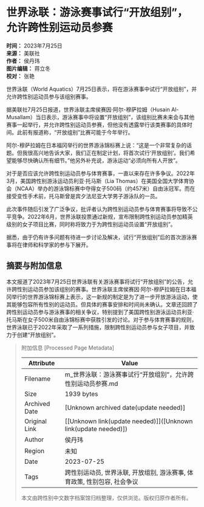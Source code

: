 # 世界泳联：游泳赛事试行“开放组别”，允许跨性别运动员参赛

**时间：** 2023年7月25日  
**来源：** 美联社  
**作者：** 侯丹玮  
**图片编辑：** 蒋立冬  
**校对：** 张艳  

世界泳联（World Aquatics）7月25日表示，将在游泳赛事中试行“开放组别”，并允许跨性别运动员参与该组别赛事。

据美联社7月25日报道，世界泳联主席侯赛因·阿尔-穆萨拉姆（Husain Al-Musallam）当日表示，游泳赛事中将设置“开放组别”，该组别比赛未来会与其他赛事一起举行，并允许跨性别运动员参赛，但他没有透露举行该类赛事的具体时间。此前有报道称，“开放组别”比赛可能于今年举行。

阿尔-穆萨拉姆在日本福冈举行的世界游泳锦标赛上说：“这是一个非常复杂的话题。但我很高兴地告诉大家，我们正在制定计划，将首次试行‘开放组别’。我们希望能够尽快确认所有细节。”他另外补充说，游泳运动“必须向所有人开放”。

对于是否应该允许跨性别运动员参与体育赛事，一直以来存在许多争议。2022年3月，美国跨性别游泳运动员利亚·托马斯（Lia Thomas）在美国全国大学体育协会（NCAA）举办的游泳锦标赛中夺得女子500码（约457米）自由泳冠军。而在接受变性手术前，托马斯曾是宾夕法尼亚大学男子游泳队的一员。

此次事件随后引发了广泛争议，批评者认为跨性别运动员参与体育赛事将导致不公平竞争。2022年6月，世界泳联投票通过新规，宣布限制跨性别运动员参加精英级别的女子项目比赛，同时称将致力于为跨性别运动员设置“开放组别”。

据悉，由于仍有许多问题有待进一步讨论及解决，试行“开放组别”后的首次游泳赛事将在律师和科学家的参与下展开。

## 摘要与附加信息

<!-- tcd_abstract -->
本文报道了2023年7月25日世界泳联有关游泳赛事将试行“开放组别”的公告，允许跨性别运动员参加该组别的赛事。世界泳联主席侯赛因·阿尔-穆萨拉姆在日本福冈举行的世界游泳锦标赛上表示，这一新规的制定是为了进一步开放游泳运动，使其能够包容所有性别的运动员。但具体的赛事安排和时间尚未确认。文章还回顾了跨性别运动员参与游泳赛事的相关争议，特别提到了美国跨性别游泳运动员利亚·托马斯在女子500米自由泳锦标赛中获胜引发的讨论。对于参与体育赛事的规则，世界泳联已于2022年采取了一系列措施，限制跨性别运动员参与女子项目，并致力于创建“开放组别”。
<!-- tcd_abstract_end -->

> 附加信息 [Processed Page Metadata]
>
> | Attribute       | Value                                  |
> |-----------------|----------------------------------------|
> | Filename        | m_世界泳联：游泳赛事试行“开放组别”，允许跨性别运动员参赛.md                             |
> | Size            | 1939 bytes                           |
> | Archived Date   | [Unknown archived date(update needed)]                             |
> | Original Link   | [[Unknown link(update needed)]]([Unknown link(update needed)])                       |
> | Author          | 侯丹玮                               |
> | Region          | 未知                               |
> | Date            | 2023-07-25                                 |
> | Tags            | 跨性别运动员, 世界泳联, 开放组别, 游泳赛事, 体育政策, 性别包容, 社会争议                                 |
>
> 本文由跨性别中文数字档案馆归档整理，仅供浏览。版权归原作者所有。
>